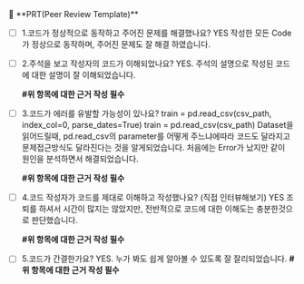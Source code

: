 <aside>
🔑 **PRT(Peer Review Template)**

- [ ]  1.코드가 정상적으로 동작하고 주어진 문제를 해결했나요?
    YES 작성한 모든 Code가 정상으로 동작하며, 주어진 문제도 잘 해결 하였습니다.
- [ ]  2.주석을 보고 작성자의 코드가 이해되었나요?
    YES. 주석의 설명으로 작성된 코드에 대한 설명이 잘 이해되었습니다.<br>
    
    **#위 항목에 대한 근거 작성 필수**
    
- [ ]  3.코드가 에러를 유발할 가능성이 있나요?
      train = pd.read_csv(csv_path, index_col=0, parse_dates=True)
      train = pd.read_csv(csv_path)
      Dataset을 읽어드릴때, pd.read_csv의 parameter를 어떻게 주느냐에따라 코드도 달라지고 문제접근방식도 달라진다는 것을 알게되었습니다.
      처음에는 Error가 났지만 같이 원인을 분석하면서 해결되었습니다.
       
    **#위 항목에 대한 근거 작성 필수**
    
- [ ]  4.코드 작성자가 코드를 제대로 이해하고 작성했나요? (직접 인터뷰해보기)
     YES 조퇴를 하셔서 시간이 많지는 않았지만, 전반적으로 코드에 대한 이해도는 충분한것으로 판단했습니다.
    
    **#위 항목에 대한 근거 작성 필수**
    
- [ ]  5.코드가 간결한가요?
    YES. 누가 봐도 쉽게 알아볼 수 있도록 잘 잘리되었습니다. 
    **#위 항목에 대한 근거 작성 필수**
    
</aside>

